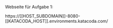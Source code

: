 Webseite für Aufgabe 1:

https://[[HOST_SUBDOMAIN]]-8080-[[KATACODA_HOST]].environments.katacoda.com/
